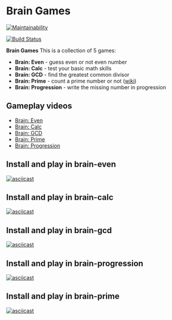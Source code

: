 # Brain Games

[![Maintainability](https://api.codeclimate.com/v1/badges/9269d521adfcdb78f30f/maintainability)](https://codeclimate.com/github/Alex91russ/project-lvl1-s486/maintainability)

[![Build Status](https://travis-ci.org/Alex91russ/project-lvl1-s486.svg?branch=master)](https://travis-ci.org/Alex91russ/project-lvl1-s486)

**Brain Games** This is a collection of 5 games:
* **Brain: Even** - guess even or not even number
* **Brain: Calc** - test your basic math skills
* **Brain: GCD** - find the greatest common divisor
* **Brain: Prime** - count a prime number or not ([wiki](https://en.wikipedia.org/wiki/Prime_number))
* **Brain: Progression** - write the missing number in progression

## Gameplay videos
* [Brain: Even](#brain-even)
* [Brain: Calc](#brain-calc)
* [Brain: GCD](#brain-gcd)
* [Brain: Prime](#brain-prime)
* [Brain: Progression](#brain-progression)

## Install and play in brain-even

[![asciicast](https://asciinema.org/a/Wk0r7YxDFnFGNCs9qumV2ahAI.svg)](https://asciinema.org/a/Wk0r7YxDFnFGNCs9qumV2ahAI)

## Install and play in brain-calc

[![asciicast](https://asciinema.org/a/R43pJmZfCmLahYGLOUTx2Kk6G.svg)](https://asciinema.org/a/R43pJmZfCmLahYGLOUTx2Kk6G)

## Install and play in brain-gcd

[![asciicast](https://asciinema.org/a/BY0ScqZYrP98G0914t4lQCq1w.svg)](https://asciinema.org/a/BY0ScqZYrP98G0914t4lQCq1w)

## Install and play in brain-progression

[![asciicast](https://asciinema.org/a/BY0ScqZYrP98G0914t4lQCq1w.svg)](https://asciinema.org/a/BY0ScqZYrP98G0914t4lQCq1w)

## Install and play in brain-prime

[![asciicast](https://asciinema.org/a/RLcRmQNPhG6pYRSMYrK4t1fCH.svg)](https://asciinema.org/a/RLcRmQNPhG6pYRSMYrK4t1fCH)